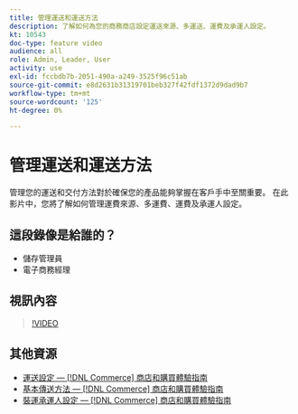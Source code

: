 ```yaml
---
title: 管理運送和運送方法
description: 了解如何為您的商務商店設定運送來源、多運送、運費及承運人設定。
kt: 10543
doc-type: feature video
audience: all
role: Admin, Leader, User
activity: use
exl-id: fccbdb7b-2051-490a-a249-3525f96c51ab
source-git-commit: e8d2631b31319701beb327f42fdf1372d9dad9b7
workflow-type: tm+mt
source-wordcount: '125'
ht-degree: 0%

---
```


# 管理運送和運送方法

管理您的運送和交付方法對於確保您的產品能夠掌握在客戶手中至關重要。 在此影片中，您將了解如何管理運費來源、多運費、運費及承運人設定。

## 這段錄像是給誰的？

- 儲存管理員
- 電子商務經理

## 視訊內容

>[!VIDEO](https://video.tv.adobe.com/v/343658?quality=12&learn=on)

## 其他資源

- [運送設定 —  [!DNL Commerce] 商店和購買體驗指南](https://experienceleague.adobe.com/docs/commerce-admin/stores-sales/delivery/shipping-settings.html)
- [基本傳送方法 —  [!DNL Commerce] 商店和購買體驗指南](https://experienceleague.adobe.com/docs/commerce-admin/stores-sales/delivery/delivery.html#basic-delivery-methods)
- [裝運承運人設定 —  [!DNL Commerce] 商店和購買體驗指南](https://experienceleague.adobe.com/docs/commerce-admin/stores-sales/delivery/shipping-carriers/carriers.html)
